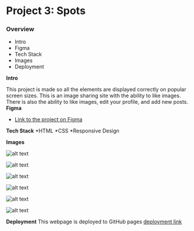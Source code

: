 # Project 3: Spots

### Overview  

* Intro  
* Figma
* Tech Stack  
* Images
* Deployment
  
**Intro**
  
This project is made so all the elements are displayed correctly on popular screen sizes. This is an image sharing site with the ability to like images. There is also the ability to like images, edit your profile, and add new posts.
**Figma**  
  
* [Link to the project on Figma](https://www.figma.com/file/BBNm2bC3lj8QQMHlnqRsga/Sprint-3-Project-%E2%80%94-Spots?type=design&node-id=2%3A60&mode=design&t=afgNFybdorZO6cQo-1)

**Tech Stack**
*HTML
*CSS
*Responsive Design
  
**Images**  
  
![alt text](1-photo-by-moritz-feldmann-from-pexels.jpg)

![alt text](2-photo-by-ceiline-from-pexels.jpg)

![alt text](3-photo-by-tubanur-dogan-from-pexels.jpg)

![alt text](4-photo-by-maurice-laschet-from-pexels.jpg)

![alt text](5-photo-by-van-anh-nguyen-from-pexels.jpg)

![alt text](6-photo-by-moritz-feldmann-from-pexels.jpg)

**Deployment**
  This webpage is deployed to GitHub pages
  [deployment link](https://aleksc3.github.io/se_project_spots/)


